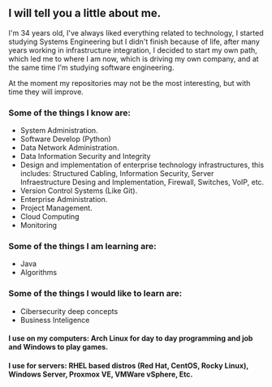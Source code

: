 ## I will tell you a little about me.

I'm 34 years old, I've always liked everything related to technology, I started studying Systems Engineering but I didn't finish because of life, after many years working in infrastructure integration, I decided to start my own path, which led me to where I am now, which is driving my own company, and at the same time I'm studying software engineering.

At the moment my repositories may not be the most interesting, but with time they will improve.

### Some of the things I know are:

- System Administration.
- Software Develop (Python)
- Data Network Administration.
- Data Information Security and Integrity
- Design and implementation of enterprise technology infrastructures, this includes: Structured Cabling, Information Security, Server Infraestructure Desing and Implementation, Firewall, Switches, VoIP, etc.
- Version Control Systems (Like Git).
- Enterprise Administration.
- Project Management.
- Cloud Computing
- Monitoring

### Some of the things I am learning are:

- Java 
- Algorithms

### Some of the things I would like to learn are:

- Cibersecurity deep concepts
- Business Inteligence 

#### I use on my computers: Arch Linux for day to day programming and job and Windows to play games.

#### I use for servers: RHEL based distros (Red Hat, CentOS, Rocky Linux), Windows Server, Proxmox VE, VMWare vSphere, Etc.
